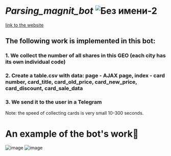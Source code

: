 # *Parsing_magnit_bot* ![Без имени-2](https://user-images.githubusercontent.com/88852824/221879629-063a2b85-b5ce-4c61-bc25-9dcf07515ed5.png)

[link to the website](https://magnit.ru/promo/)

## The following work is implemented in this bot:
### 1. We collect the number of all shares in this GEO (each city has its own individual code)

### 2. Create a table.csv with data: page - AJAX page, index - card number, card_title, card_old_price, card_new_price, card_discount, card_sale_data

### 3. We send it to the user in a Telegram

Note: the speed of collecting cards is very small 10-300 seconds.

# An example of the bot's work🤖

![image](https://user-images.githubusercontent.com/88852824/221865660-f0e15e13-70ed-449c-8d2f-f8d905b6f73c.png)
![image](https://user-images.githubusercontent.com/88852824/221867436-3e5b1906-1cdf-4c5c-8d7e-f9be96ad8d35.png)

